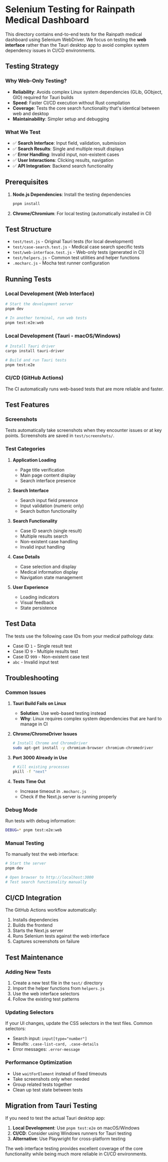 # Selenium Testing for Rainpath Medical Dashboard

This directory contains end-to-end tests for the Rainpath medical dashboard using Selenium WebDriver. We focus on testing the **web interface** rather than the Tauri desktop app to avoid complex system dependency issues in CI/CD environments.

## Testing Strategy

### Why Web-Only Testing?
- **Reliability**: Avoids complex Linux system dependencies (GLib, GObject, GIO) required for Tauri builds
- **Speed**: Faster CI/CD execution without Rust compilation
- **Coverage**: Tests the core search functionality that's identical between web and desktop
- **Maintainability**: Simpler setup and debugging

### What We Test
- ✅ **Search Interface**: Input field, validation, submission
- ✅ **Search Results**: Single and multiple result displays
- ✅ **Error Handling**: Invalid input, non-existent cases
- ✅ **User Interactions**: Clicking results, navigation
- ✅ **API Integration**: Backend search functionality

## Prerequisites

1. **Node.js Dependencies**: Install the testing dependencies
   ```bash
   pnpm install
   ```

2. **Chrome/Chromium**: For local testing (automatically installed in CI)

## Test Structure

- `test/test.js` - Original Tauri tests (for local development)
- `test/case-search.test.js` - Medical case search specific tests
- `test/web-interface.test.js` - Web-only tests (generated in CI)
- `test/helpers.js` - Common test utilities and helper functions
- `.mocharc.js` - Mocha test runner configuration

## Running Tests

### Local Development (Web Interface)
```bash
# Start the development server
pnpm dev

# In another terminal, run web tests
pnpm test:e2e:web
```

### Local Development (Tauri - macOS/Windows)
```bash
# Install Tauri driver
cargo install tauri-driver

# Build and run Tauri tests
pnpm test:e2e
```

### CI/CD (GitHub Actions)
The CI automatically runs web-based tests that are more reliable and faster.

## Test Features

### Screenshots
Tests automatically take screenshots when they encounter issues or at key points. Screenshots are saved in `test/screenshots/`.

### Test Categories

1. **Application Loading**
   - Page title verification
   - Main page content display
   - Search interface presence

2. **Search Interface**
   - Search input field presence
   - Input validation (numeric only)
   - Search button functionality

3. **Search Functionality**
   - Case ID search (single result)
   - Multiple results search
   - Non-existent case handling
   - Invalid input handling

4. **Case Details**
   - Case selection and display
   - Medical information display
   - Navigation state management

5. **User Experience**
   - Loading indicators
   - Visual feedback
   - State persistence

## Test Data

The tests use the following case IDs from your medical pathology data:
- Case ID `1` - Single result test
- Case ID `9` - Multiple results test
- Case ID `999` - Non-existent case test
- `abc` - Invalid input test

## Troubleshooting

### Common Issues

1. **Tauri Build Fails on Linux**
   - **Solution**: Use web-based testing instead
   - **Why**: Linux requires complex system dependencies that are hard to manage in CI

2. **Chrome/ChromeDriver Issues**
   ```bash
   # Install Chrome and ChromeDriver
   sudo apt-get install -y chromium-browser chromium-chromedriver
   ```

3. **Port 3000 Already in Use**
   ```bash
   # Kill existing processes
   pkill -f "next"
   ```

4. **Tests Time Out**
   - Increase timeout in `.mocharc.js`
   - Check if the Next.js server is running properly

### Debug Mode

Run tests with debug information:
```bash
DEBUG=* pnpm test:e2e:web
```

### Manual Testing

To manually test the web interface:
```bash
# Start the server
pnpm dev

# Open browser to http://localhost:3000
# Test search functionality manually
```

## CI/CD Integration

The GitHub Actions workflow automatically:
1. Installs dependencies
2. Builds the frontend
3. Starts the Next.js server
4. Runs Selenium tests against the web interface
5. Captures screenshots on failure

## Test Maintenance

### Adding New Tests

1. Create a new test file in the `test/` directory
2. Import the helper functions from `helpers.js`
3. Use the web interface selectors
4. Follow the existing test patterns

### Updating Selectors

If your UI changes, update the CSS selectors in the test files. Common selectors:
- Search input: `input[type="number"]`
- Results: `.case-list-card, .case-details`
- Error messages: `.error-message`

### Performance Optimization

- Use `waitForElement` instead of fixed timeouts
- Take screenshots only when needed
- Group related tests together
- Clean up test state between tests

## Migration from Tauri Testing

If you need to test the actual Tauri desktop app:

1. **Local Development**: Use `pnpm test:e2e` on macOS/Windows
2. **CI/CD**: Consider using Windows runners for Tauri testing
3. **Alternative**: Use Playwright for cross-platform testing

The web interface testing provides excellent coverage of the core functionality while being much more reliable in CI/CD environments. 